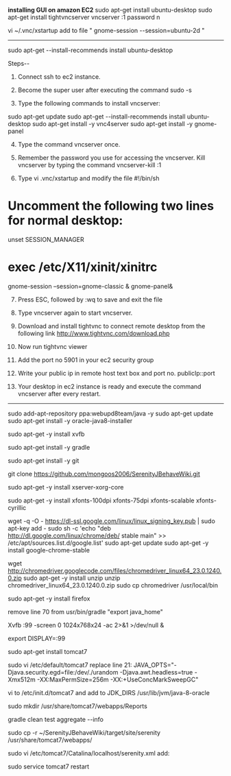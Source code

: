 **installing GUI on amazon EC2**
sudo apt-get install ubuntu-desktop
sudo apt-get install tightvncserver
vncserver :1
password
n


vi ~/.vnc/xstartup
add to file "
gnome-session --session=ubuntu-2d
"

---

sudo apt-get --install-recommends install ubuntu-desktop


Steps--

1. Connect ssh to ec2 instance.

2. Become the super user after executing the command
sudo -s

3. Type the following commands to install vncserver:

sudo apt-get update
sudo apt-get --install-recommends install ubuntu-desktop
sudo apt-get install -y vnc4server
sudo apt-get install -y gnome-panel

4. Type the command vncserver once.

5. Remember the password you use for accessing the vncserver. Kill vncserver by typing the command vncserver-kill :1

6. Type vi .vnc/xstartup and modify the file
#!/bin/sh
# Uncomment the following two lines for normal desktop:
unset SESSION_MANAGER
# exec /etc/X11/xinit/xinitrc
gnome-session –session=gnome-classic &
gnome-panel&

7. Press ESC, followed by :wq to save and exit the file

8. Type vncserver again to start vncserver.

9. Download and install tightvnc to connect remote desktop from the following link
http://www.tightvnc.com/download.php

10. Now run tightvnc viewer

11. Add the port no 5901 in your ec2 security group

12. Write your public ip in remote host text box and port no. publicIp::port

13. Your desktop in ec2 instance is ready and execute the command vncserver after every restart.



---

sudo add-apt-repository ppa:webupd8team/java -y
sudo apt-get update
sudo apt-get install -y oracle-java8-installer

sudo apt-get -y install xvfb

sudo apt-get install -y gradle

sudo apt-get install -y git

git clone https://github.com/mongoos2006/SerenityJBehaveWiki.git

sudo apt-get -y install xserver-xorg-core

sudo apt-get -y install xfonts-100dpi xfonts-75dpi xfonts-scalable xfonts-cyrillic


wget -q -O - https://dl-ssl.google.com/linux/linux_signing_key.pub | sudo apt-key add -
sudo sh -c 'echo "deb http://dl.google.com/linux/chrome/deb/ stable main" >> /etc/apt/sources.list.d/google.list'
sudo apt-get update
sudo apt-get -y install google-chrome-stable

wget http://chromedriver.googlecode.com/files/chromedriver_linux64_23.0.1240.0.zip
sudo apt-get -y install unzip
unzip chromedriver_linux64_23.0.1240.0.zip
sudo cp chromedriver /usr/local/bin

sudo apt-get -y install firefox

remove line 70 from usr/bin/gradle "export java_home"

Xvfb :99 -screen 0 1024x768x24 -ac 2>&1 >/dev/null &

export DISPLAY=:99

sudo apt-get install tomcat7

sudo vi /etc/default/tomcat7
replace line 21:
JAVA_OPTS="-Djava.security.egd=file:/dev/./urandom -Djava.awt.headless=true -Xmx512m -XX:MaxPermSize=256m -XX:+UseConcMarkSweepGC"

vi to /etc/init.d/tomcat7 and add to JDK_DIRS
/usr/lib/jvm/java-8-oracle

sudo mkdir /usr/share/tomcat7/webapps/Reports

gradle clean test aggregate --info

sudo cp -r ~/SerenityJBehaveWiki/target/site/serenity /usr/share/tomcat7/webapps/

sudo vi /etc/tomcat7/Catalina/localhost/serenity.xml
add:
<Context path="/serenity" docBase="/usr/share/tomcat7/webapps/serenity"/>

sudo service tomcat7 restart
